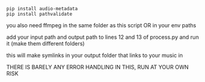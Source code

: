 ```
pip install audio-metadata
pip install pathvalidate
```

you also need ffmpeg in the same folder as this script OR in your env paths

add your input path and output path to lines 12 and 13 of process.py and run it (make them different folders)

this will make symlinks in your output folder that links to your music in

THERE IS BARELY ANY ERROR HANDLING IN THIS, RUN AT YOUR OWN RISK